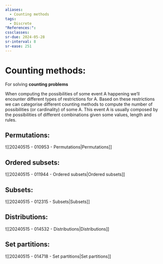 ```yaml
---
aliases:
  - Counting methods
tags:
  - Discrete
"References:": 
cssclasses: 
sr-due: 2024-05-28
sr-interval: 8
sr-ease: 251
---
```

# Counting methods: 
For solving **counting problems**

When computing the possibilities of some event A happening we’ll encounter different types of restrictions for A. Based on these restrictions we can categorise different counting methods to compute the number of possibilities (or cardinality) of some A.
This event A is usually composed by the possibilities of different combinations given some values, length and rules. 

## Permutations: 
![[20240515 - 010953 - Permutations|Permutations]]

## Ordered subsets:
![[20240515 - 011944 - Ordered subsets|Ordered subsets]]

## Subsets: 
![[20240515 - 012315 - Subsets|Subsets]]

## Distributions: 
![[20240515 - 014532 - Distributions|Distributions]]
## Set partitions: 
![[20240515 - 014718 - Set partitions|Set partitions]]